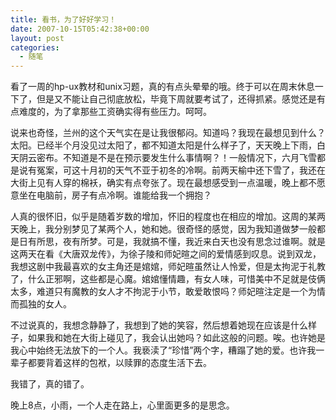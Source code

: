 ```yaml
---
title: 看书，为了好好学习！
date: 2007-10-15T05:42:38+00:00
layout: post
categories:
  - 随笔
---
```


看了一周的hp-ux教材和unix习题，真的有点头晕晕的哦。终于可以在周末休息一下了，但是又不能让自己彻底放松，毕竟下周就要考试了，还得抓紧。感觉还是有点难度的，为了拿那些工资确实得有些压力。呵呵。

说来也奇怪，兰州的这个天气实在是让我很郁闷。知道吗？我现在最想见到什么？太阳。已经半个月没见过太阳了，都不知道太阳是什么样子了，天天晚上下雨，白天阴云密布。不知道是不是在预示要发生什么事情啊？！一般情况下，六月飞雪都是说有冤案，可这十月初的天气不亚于初冬的冷啊。前两天榆中还下雪了，我还在大街上见有人穿的棉袄，确实有点夸张了。现在最想感受到一点温暖，晚上都不愿意坐在电脑前，房子有点冷啊。谁能给我一个拥抱？

人真的很怀旧，似乎是随着岁数的增加，怀旧的程度也在相应的增加。这周的某两天晚上，我分别梦见了某两个人，她和她。很奇怪的感觉，因为我知道做梦一般都是日有所思，夜有所梦。可是，我就搞不懂，我近来白天也没有思念过谁啊。就是这两天在看《大唐双龙传》，为徐子陵和师妃暄之间的爱情感到叹息。说到双龙，我想这剧中我最喜欢的女主角还是婠婠，师妃暄虽然让人怜爱，但是太拘泥于礼教了，什么正邪啊，这些都是心魔。婠婠懂情趣，有女人味，可惜美中不足就是伎俩太多，难道只有魔教的女人才不拘泥于小节，敢爱敢恨吗？师妃暄注定是一个为情而孤独的女人。

不过说真的，我想念静静了，我想到了她的笑容，然后想着她现在应该是什么样子，如果我和她在大街上碰见了，我会认出她吗？如此这般的问题。唉。也许她是我心中始终无法放下的一个人。我亵渎了“珍惜”两个字，糟蹋了她的爱。也许我一辈子都要背着这样的包袱，以赎罪的态度生活下去。

我错了，真的错了。

晚上8点，小雨，一个人走在路上，心里面更多的是思念。
